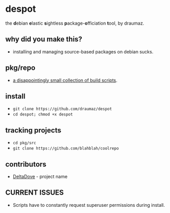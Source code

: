 # despot
the **d**ebian **e**lastic **s**ightless **p**ackage-**o**fficiation **t**ool, by draumaz.

## why did you make this?
- installing and managing source-based packages on debian sucks.

## pkg/repo
- <a href="https://github.com/draumaz/despot/tree/main/pkg/repo">a disappointingly small collection of build scripts</a>.

## install
- ```git clone https://github.com/draumaz/despot```
- ```cd despot; chmod +x despot```

## tracking projects
- ```cd pkg/src```
- ```git clone https://github.com/blahblah/coolrepo```

## contributors
- <a href="https://github.com/DeltaDove">DeltaDove</a> - project name

## CURRENT ISSUES
- Scripts have to constantly request superuser permissions during install.
